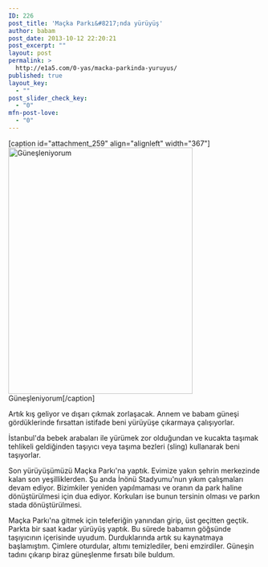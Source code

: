 ```yaml
---
ID: 226
post_title: 'Maçka Parkı&#8217;nda yürüyüş'
author: babam
post_date: 2013-10-12 22:20:21
post_excerpt: ""
layout: post
permalink: >
  http://e1a5.com/0-yas/macka-parkinda-yuruyus/
published: true
layout_key:
  - ""
post_slider_check_key:
  - "0"
mfn-post-love:
  - "0"
---
```

[caption id="attachment_259" align="alignleft" width="367"]<a href="http://e1a5.com/wp-content/uploads/2013/10/macka_parki.jpg"><img class=" wp-image-259 " alt="Güneşleniyorum" src="http://e1a5.com/wp-content/uploads/2013/10/macka_parki.jpg" width="367" height="490" /></a> Güneşleniyorum[/caption]

Artık kış geliyor ve dışarı çıkmak zorlaşacak. Annem ve babam güneşi gördüklerinde fırsattan istifade beni yürüyüşe çıkarmaya çalışıyorlar.

İstanbul'da bebek arabaları ile yürümek zor olduğundan ve kucakta taşımak tehlikeli geldiğinden taşıyıcı veya taşıma bezleri (sling) kullanarak beni taşıyorlar.

Son yürüyüşümüzü Maçka Parkı'na yaptık. Evimize yakın şehrin merkezinde kalan son yeşilliklerden. Şu anda İnönü Stadyumu'nun yıkım çalışmaları devam ediyor. Bizimkiler yeniden yapılmaması ve oranın da park haline dönüştürülmesi için dua ediyor. Korkuları ise bunun tersinin olması ve parkın stada dönüştürülmesi.

Maçka Parkı'na gitmek için teleferiğin yanından girip, üst geçitten geçtik. Parkta bir saat kadar yürüyüş yaptık. Bu sürede babamın göğsünde taşıyıcının içerisinde uyudum. Durduklarında artık su kaynatmaya başlamıştım. Çimlere oturdular, altımı temizlediler, beni emzirdiler. Güneşin tadını çıkarıp biraz güneşlenme fırsatı bile buldum.